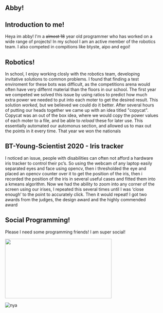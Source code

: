 <!--
**61x6ex6fx6ex79x6dx6fx75x73/61x6ex6fx6ex79x6dx6fx75x73** is a ✨ _special_ ✨ repository because its `README.md` (this file) appears on your GitHub profile.

Here are some ideas to get you started:

- 🔭 I’m currently working on ...
- 🌱 I’m currently learning ...
- 👯 I’m looking to collaborate on ...
- 🤔 I’m looking for help with ...
- 💬 Ask me about ...
- 📫 How to reach me: ...
- 😄 Pronouns: ...
- ⚡ Fun fact: ...
-->
## Abby!

## Introduction to me!
Heya im abby! I'm a ~~almost 18~~ year old programmer who has worked on a wide range of projects! In my school I am an active member of the robotics team. I also competed in compitions like btyste, aipo and egoi! 

## Robotics!
In school, I enjoy working closly with the robotics team, developing invitative solutions to common problems. I found that finding a test enviroment for these bots was difficult, as the competitions arena would often have very differnt material than the floors in our school. The first year we competed we solved this issue by using ratios to predict how much extra power we needed to put into each moter to get the desired result. This solution _worked,_ but we believed we could do it better. After several hours of putting our heads together we came up with an idea titled "copycat". Copycat was an out of the box idea, where we would copy the power values of each moter to a file, and be able to _reload_ these for later use. This essentially automated our automonus section, and allowed us to max out the points in it every time. That year we won the nationals

## BT-Young-Scientist 2020 - Iris tracker

I noticed an issue, people with disabilities can often not afford a hardware iris tracker to control their pc’s. So using the webcam of any laptop easily separated eyes and face using opencv, then i thresholded the eye and placed an opencv counter over it to get the position of the iris, then i recorded the position of the iris in several useful cases and fitted them into a kmeans algorithm. Now we had the ability to zoom into any corner of the screen using our irises, I repeated this several times until I was ‘close enough’ to the point to accurately click. Then it would repeat! I got two awards from the judges, the design award and the highly commended award 

## Social Programming! 

Please I need some programming friends! I am super social! 


<span>
  <a href="https://github.com/abby-luna">
    <img src="https://github-readme-stats.vercel.app/api/top-langs/?username=abby-luna&layout=compact" width="350" height="195" />
  </a>
</span>

![nya](https://cdn.discordapp.com/emojis/792370912351223818.png?v=1)
